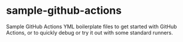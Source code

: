 sample-github-actions
===

Sample GitHub Actions YML boilerplate files to get started with GitHub Actions,
or to quickly debug or try it out with some standard runners.
